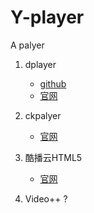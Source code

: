 # Y-player
A palyer

1. dplayer
	- [github](https://github.com/MoePlayer/DPlayer)
	- [官网](http://dplayer.js.org)
2. ckpalyer
	- [官网](http://www.ckplayer.com/)
	
3. 酷播云HTML5
	- [官网](http://www.cuplayer.com/)

4. Video++ ?
